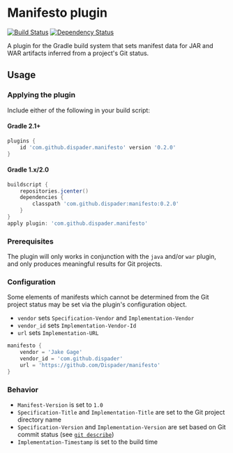 # Manifesto plugin

[![Build Status](https://travis-ci.org/Dispader/manifesto.svg?branch=master)](https://travis-ci.org/Dispader/manifesto) [![Dependency Status](https://www.versioneye.com/user/projects/576d52ad7bc681003c4900aa/badge.svg?style=flat-square)](https://www.versioneye.com/user/projects/576d52ad7bc681003c4900aa)

A plugin for the Gradle build system that sets manifest data for JAR and WAR artifacts inferred from a project's Git status.

## Usage

### Applying the plugin

Include either of the following in your build script:

#### Gradle 2.1+

```groovy
plugins {
    id 'com.github.dispader.manifesto' version '0.2.0'
}
```

#### Gradle 1.x/2.0

```groovy
buildscript {
    repositories.jcenter()
    dependencies {
        classpath 'com.github.dispader:manifesto:0.2.0'
    }
}
apply plugin: 'com.github.dispader.manifesto'
```

### Prerequisites

The plugin will only works in conjunction with the `java` and/or `war` plugin, and only produces meaningful results for Git projects.

### Configuration

Some elements of manifests which cannot be determined from the Git project status may be set via the plugin's configuration object.

* `vendor` sets `Specification-Vendor` and `Implementation-Vendor`
* `vendor_id` sets `Implementation-Vendor-Id`
* `url` sets `Implementation-URL`

```groovy
manifesto {
    vendor = 'Jake Gage'
    vendor_id = 'com.github.dispader'
    url = 'https://github.com/Dispader/manifesto'
}
```

### Behavior

* `Manifest-Version` is set to `1.0`
* `Specification-Title` and `Implementation-Title` are set to the Git project directory name
* `Specification-Version` and `Implementation-Version` are set based on Git commit status (see [`git describe`](https://git-scm.com/docs/git-describe))
* `Implementation-Timestamp` is set to the build time
